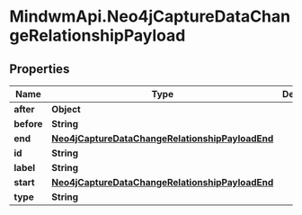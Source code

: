 # MindwmApi.Neo4jCaptureDataChangeRelationshipPayload

## Properties

Name | Type | Description | Notes
------------ | ------------- | ------------- | -------------
**after** | **Object** |  | 
**before** | **String** |  | 
**end** | [**Neo4jCaptureDataChangeRelationshipPayloadEnd**](Neo4jCaptureDataChangeRelationshipPayloadEnd.md) |  | 
**id** | **String** |  | 
**label** | **String** |  | 
**start** | [**Neo4jCaptureDataChangeRelationshipPayloadEnd**](Neo4jCaptureDataChangeRelationshipPayloadEnd.md) |  | 
**type** | **String** |  | 


